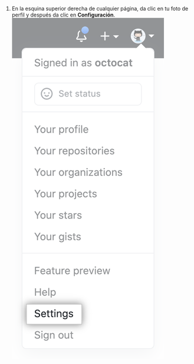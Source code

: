 1. En la esquina superior derecha de cualquier página, da clic en tu foto de perfil y después da clic en **Configuración**. ![Icono Settings (Parámetros) en la barra de usuario](/assets/images/help/settings/userbar-account-settings.png)
